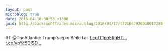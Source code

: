 ```yaml
---
layout: post
microblog: true
date: 2016-04-18 00:53 +1300
guid: http://JacksonOfTrades.micro.blog/2016/04/17/t721667920930017280.html
---
```

RT @TheAtlantic: Trump's epic Bible fail [t.co/T1po5RgHT...](https://t.co/T1po5RgHTD) [t.co/vpYc5DISD...](https://t.co/vpYc5DISDJ)
